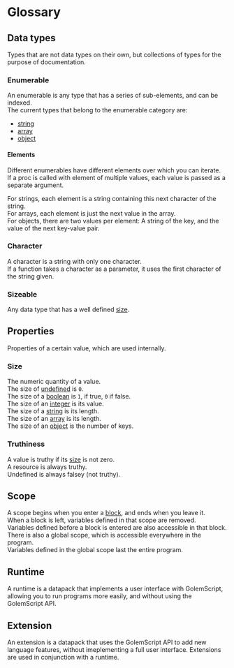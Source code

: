 # Glossary

## Data types
Types that are not data types on their own, but collections of types for the purpose of documentation.

### Enumerable
An enumerable is any type that has a series of sub-elements, and can be indexed.  
The current types that belong to the enumerable category are:  

- [string](data_types.md#string)  
- [array](data_types.md##array)  
- [object](data_types.md##object)  

#### Elements
Different enumerables have different elements over which you can iterate.  
If a proc is called with element of multiple values, each value is passed as a separate argument.  

For strings, each element is a string containing this next character of the string.  
For arrays, each element is just the next value in the array.  
For objects, there are two values per element: A string of the key, and the value of the next key-value pair.  

### Character
A character is a string with only one character.  
If a function takes a character as a parameter, it uses the first character of the string given.

### Sizeable
Any data type that has a well defined [size](#size).

## Properties
Properties of a certain value, which are used internally.

### Size
The numeric quantity of a value.  
The size of [undefined](data_types.md#undefined) is `0`.  
The size of a [boolean](data_types.md#boolean) is `1`, if true, `0` if false.  
The size of an [integer](data_types.md#integer) is its value.  
The size of a [string](data_types.md#string) is its length.  
The size of an [array](data_types.md#array) is its length.  
The size of an [object](data_types.md#object) is the number of keys.  

### Truthiness
A value is truthy if its [size](#size) is not zero.  
A resource is always truthy.  
Undefined is always falsey (not truthy).  

## Scope
A scope begins when you enter a [block](syntax.md#blocks), and ends when you leave it.  
When a block is left, variables defined in that scope are removed.  
Variables defined before a block is entered are also accessible in that block.  
There is also a global scope, which is accessible everywhere in the program.  
Variables defined in the global scope last the entire program.  

## Runtime
A runtime is a datapack that implements a user interface with GolemScript, allowing you to run programs more easily, and without using the GolemScript API.

## Extension
An extension is a datapack that uses the GolemScript API to add new language features, without imeplementing a full user interface. Extensions are used in conjunction with a runtime.

